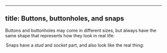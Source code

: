 ***

## title: Buttons, buttonholes, and snaps

Buttons and buttonholes may come in different sizes, but always have the same shape that represents
how they look in real life:

<Legend part="buttons" caption="A button is shown on the left, and a buttonhole on the right" />

Snaps have a *stud* and *socket* part, and also look like the real thing:

<Legend part="snaps" caption="A snap stud is shown on the left, and a snap socket on the right" />
